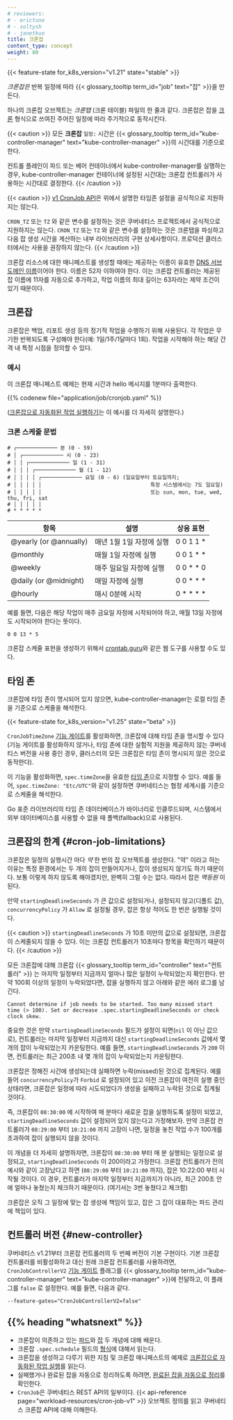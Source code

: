 ```yaml
---
# reviewers:
# - erictune
# - soltysh
# - janetkuo
title: 크론잡
content_type: concept
weight: 80
---
```


<!-- overview -->

{{< feature-state for_k8s_version="v1.21" state="stable" >}}

_크론잡은_ 반복 일정에 따라 {{< glossary_tooltip term_id="job" text="잡" >}}을 만든다.

하나의 크론잡 오브젝트는 _크론탭_ (크론 테이블) 파일의 한 줄과 같다.
크론잡은 잡을 [크론](https://ko.wikipedia.org/wiki/Cron) 형식으로 쓰여진 주어진 일정에 따라 주기적으로 동작시킨다.

{{< caution >}}
모든 **크론잡** `일정:` 시간은
{{< glossary_tooltip term_id="kube-controller-manager" text="kube-controller-manager" >}}의 시간대를 기준으로 한다.

컨트롤 플레인이 파드 또는 베어 컨테이너에서 kube-controller-manager를 실행하는 경우,
kube-controller-manager 컨테이너에 설정된 시간대는
크론잡 컨트롤러가 사용하는 시간대로 결정한다.
{{< /caution >}}

{{< caution >}}
[v1 CronJob API](/docs/reference/kubernetes-api/workload-resources/cron-job-v1/)은 
위에서 설명한 타임존 설정을 공식적으로 지원하지는 않는다.

`CRON_TZ` 또는 `TZ` 와 같은 변수를 설정하는 것은 쿠버네티스 프로젝트에서 공식적으로 지원하지는 않는다.
`CRON_TZ` 또는 `TZ` 와 같은 변수를 설정하는 것은 
크론탭을 파싱하고 다음 잡 생성 시간을 계산하는 내부 라이브러리의 구현 상세사항이다.
프로덕션 클러스터에서는 사용을 권장하지 않는다.
{{< /caution >}}

크론잡 리소스에 대한 매니페스트를 생성할 때에는 제공하는 이름이
유효한 [DNS 서브도메인 이름](/ko/docs/concepts/overview/working-with-objects/names/#dns-서브도메인-이름)이어야 한다.
이름은 52자 이하여야 한다. 이는 크론잡 컨트롤러는 제공된 잡 이름에
11자를 자동으로 추가하고, 작업 이름의 최대 길이는
63자라는 제약 조건이 있기 때문이다.

<!-- body -->

## 크론잡

크론잡은 백업, 리포트 생성 등의 정기적 작업을 수행하기 위해 사용된다. 
각 작업은 무기한 반복되도록 구성해야 한다(예: 
1일/1주/1달마다 1회). 
작업을 시작해야 하는 해당 간격 내 특정 시점을 정의할 수 있다.

### 예시

이 크론잡 매니페스트 예제는 현재 시간과 hello 메시지를 1분마다 출력한다.

{{% codenew file="application/job/cronjob.yaml" %}}

([크론잡으로 자동화된 작업 실행하기](/ko/docs/tasks/job/automated-tasks-with-cron-jobs/)는
이 예시를 더 자세히 설명한다.)

### 크론 스케줄 문법

```
# ┌───────────── 분 (0 - 59)
# │ ┌───────────── 시 (0 - 23)
# │ │ ┌───────────── 일 (1 - 31)
# │ │ │ ┌───────────── 월 (1 - 12)
# │ │ │ │ ┌───────────── 요일 (0 - 6) (일요일부터 토요일까지;
# │ │ │ │ │                                   특정 시스템에서는 7도 일요일)
# │ │ │ │ │                                   또는 sun, mon, tue, wed, thu, fri, sat
# │ │ │ │ │
# * * * * *
```


| 항목   										 | 설명	      																								  | 상응 표현       |
| ------------- 						| ------------- 																							|-------------  |
| @yearly (or @annually)		| 매년 1월 1일 자정에 실행                 										   | 0 0 1 1 * 		|
| @monthly 									| 매월 1일 자정에 실행  	                                        | 0 0 1 * * 		|
| @weekly 									| 매주 일요일 자정에 실행							                             | 0 0 * * 0 		|
| @daily (or @midnight)			| 매일 자정에 실행 																             	| 0 0 * * * 		|
| @hourly 									| 매시 0분에 시작                          								       | 0 * * * * 		|



예를 들면, 다음은 해당 작업이 매주 금요일 자정에 시작되어야 하고, 매월 13일 자정에도 시작되어야 한다는 뜻이다.

`0 0 13 * 5`

크론잡 스케줄 표현을 생성하기 위해서 [crontab.guru](https://crontab.guru/)와 같은 웹 도구를 사용할 수도 있다.

## 타임 존

크론잡에 타임 존이 명시되어 있지 않으면, kube-controller-manager는 로컬 타임 존을 기준으로 스케줄을 해석한다.

{{< feature-state for_k8s_version="v1.25" state="beta" >}}

`CronJobTimeZone` [기능 게이트](/ko/docs/reference/command-line-tools-reference/feature-gates/)를 활성화하면, 
크론잡에 대해 타임 존을 명시할 수 있다(기능 게이트를 활성화하지 않거나, 
타임 존에 대한 실험적 지원을 제공하지 않는 쿠버네티스 버전을 사용 중인 경우, 
클러스터의 모든 크론잡은 타임 존이 명시되지 않은 것으로 동작한다).

이 기능을 활성화하면, `spec.timeZone`을 유효한 [타임 존](https://en.wikipedia.org/wiki/List_of_tz_database_time_zones)으로 지정할 수 있다. 
예를 들어, `spec.timeZone: "Etc/UTC"`와 같이 설정하면 쿠버네티스는 협정 세계시를 기준으로 스케줄을 해석한다.

Go 표준 라이브러리의 타임 존 데이터베이스가 바이너리로 인클루드되며, 시스템에서 외부 데이터베이스를 사용할 수 없을 때 폴백(fallback)으로 사용된다.

## 크론잡의 한계 {#cron-job-limitations}

크론잡은 일정의 실행시간 마다 _약_ 한 번의 잡 오브젝트를 생성한다. "약" 이라고 하는 이유는
특정 환경에서는 두 개의 잡이 만들어지거나, 잡이 생성되지 않기도 하기 때문이다. 보통 이렇게 하지
않도록 해야겠지만, 완벽히 그럴 수는 없다. 따라서 잡은 _멱등원_ 이 된다.

만약 `startingDeadlineSeconds` 가 큰 값으로 설정되거나, 설정되지 않고(디폴트 값),
`concurrencyPolicy` 가 `Allow` 로 설정될 경우, 잡은 항상 적어도 한 번은
실행될 것이다.

{{< caution >}}
`startingDeadlineSeconds` 가 10초 미만의 값으로 설정되면, 크론잡이 스케줄되지 않을 수 있다. 이는 크론잡 컨트롤러가 10초마다 항목을 확인하기 때문이다.
{{< /caution >}}


모든 크론잡에 대해 크론잡 {{< glossary_tooltip term_id="controller" text="컨트롤러" >}} 는 마지막 일정부터 지금까지 얼마나 많은 일정이 누락되었는지 확인한다. 만약 100회 이상의 일정이 누락되었다면, 잡을 실행하지 않고 아래와 같은 에러 로그를 남긴다.

```
Cannot determine if job needs to be started. Too many missed start time (> 100). Set or decrease .spec.startingDeadlineSeconds or check clock skew.
```

중요한 것은 만약 `startingDeadlineSeconds` 필드가 설정이 되면(`nil` 이 아닌 값으로), 컨트롤러는 마지막 일정부터 지금까지 대신 `startingDeadlineSeconds` 값에서 몇 개의 잡이 누락되었는지 카운팅한다. 예를 들면, `startingDeadlineSeconds` 가 `200` 이면, 컨트롤러는 최근 200초 내 몇 개의 잡이 누락되었는지 카운팅한다.

크론잡은 정해진 시간에 생성되는데 실패하면 누락(missed)된 것으로 집계된다. 예를 들어 `concurrencyPolicy`가 `Forbid` 로 설정되어 있고 이전 크론잡이 여전히 실행 중인 상태라면, 크론잡은 일정에 따라 시도되었다가 생성을 실패하고 누락된 것으로 집계될 것이다.

즉, 크론잡이 `08:30:00` 에 시작하여 매 분마다 새로운 잡을 실행하도록 설정이 되었고,
`startingDeadlineSeconds` 값이 설정되어 있지 않는다고 가정해보자. 만약 크론잡 컨트롤러가
`08:29:00` 부터 `10:21:00` 까지 고장이 나면, 일정을 놓친 작업 수가 100개를 초과하여 잡이 실행되지 않을 것이다.

이 개념을 더 자세히 설명하자면, 크론잡이 `08:30:00` 부터 매 분 실행되는 일정으로 설정되고,
`startingDeadlineSeconds` 이 200이라고 가정한다. 크론잡 컨트롤러가
전의 예시와 같이 고장났다고 하면 (`08:29:00` 부터 `10:21:00` 까지), 잡은 10:22:00 부터 시작될 것이다. 이 경우, 컨트롤러가 마지막 일정부터 지금까지가 아니라, 최근 200초 안에 얼마나 놓쳤는지 체크하기 때문이다. (여기서는 3번 놓쳤다고 체크함)

크론잡은 오직 그 일정에 맞는 잡 생성에 책임이 있고,
잡은 그 잡이 대표하는 파드 관리에 책임이 있다.

## 컨트롤러 버전 {#new-controller}

쿠버네티스 v1.21부터 크론잡 컨트롤러의 두 번째 버전이
기본 구현이다. 기본 크론잡 컨트롤러를 비활성화하고
대신 원래 크론잡 컨트롤러를 사용하려면, `CronJobControllerV2`
[기능 게이트](/ko/docs/reference/command-line-tools-reference/feature-gates/)
플래그를 {{< glossary_tooltip term_id="kube-controller-manager" text="kube-controller-manager" >}}에 전달하고,
이 플래그를 `false` 로 설정한다. 예를 들면, 다음과 같다.

```
--feature-gates="CronJobControllerV2=false"
```


## {{% heading "whatsnext" %}}

* 크론잡이 의존하고 있는 [파드](/ko/docs/concepts/workloads/pods/)와
  [잡](/ko/docs/concepts/workloads/controllers/job/) 두 개념에
  대해 배운다.
* 크론잡 `.spec.schedule` 필드의 [형식](https://pkg.go.dev/github.com/robfig/cron/v3#hdr-CRON_Expression_Format)에
  대해서 읽는다.
* 크론잡을 생성하고 다루기 위한 지침 및
  크론잡 매니페스트의 예제로
  [크론잡으로 자동화된 작업 실행](/ko/docs/tasks/job/automated-tasks-with-cron-jobs/)를 읽는다.
* 실패했거나 완료된 잡을 자동으로 정리하도록 하려면, 
  [완료된 잡을 자동으로 정리](/ko/docs/concepts/workloads/controllers/job/#clean-up-finished-jobs-automatically)를 확인한다.
* `CronJob`은 쿠버네티스 REST API의 일부이다.
  {{< api-reference page="workload-resources/cron-job-v1" >}}
  오브젝트 정의를 읽고 쿠버네티스 크론잡 API에 대해 이해한다.
